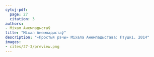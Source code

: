 ```yaml
---
cytuj-pdf:
  page: 27
  citation: 3
authors:
- Міхал Анемпадыстаў
title: "Міхал Анемпадыстаў"
description: "«Простыя рэчы» Міхала Анемпадыстава: Птушкі. 2014"
images:
- cites/27-3/preview.png
---
```

